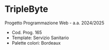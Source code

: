 # TripleByte
Progetto Programmazione Web - a.a. 2024/2025 
- Cod. Prog. 165 
- Template: Servizio Sanitario
- Palette colori: Bordeaux

